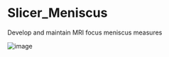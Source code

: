 # Slicer_Meniscus
Develop and maintain MRI focus meniscus measures

![image](https://github.com/user-attachments/assets/c8e697b0-d7f8-42d0-8d31-011e9d0544fa)

